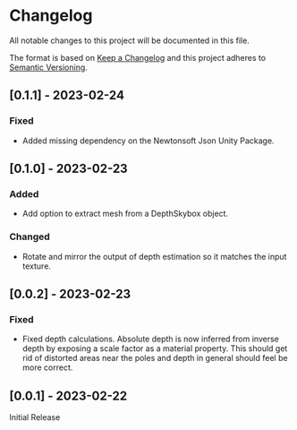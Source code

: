 # Changelog

All notable changes to this project will be documented in this file.

The format is based on [Keep a Changelog](http://keepachangelog.com/en/1.0.0/)
and this project adheres to [Semantic Versioning](http://semver.org/spec/v2.0.0.html).

## [0.1.1] - 2023-02-24

### Fixed

- Added missing dependency on the Newtonsoft Json Unity Package.

## [0.1.0] - 2023-02-23

### Added

- Add option to extract mesh from a DepthSkybox object.

### Changed

- Rotate and mirror the output of depth estimation so it matches the input texture.

## [0.0.2] - 2023-02-23

### Fixed

- Fixed depth calculations. Absolute depth is now inferred from inverse depth by exposing a scale factor as a material property. This should get rid of distorted areas near the poles and depth in general should feel be more correct.

## [0.0.1] - 2023-02-22
Initial Release